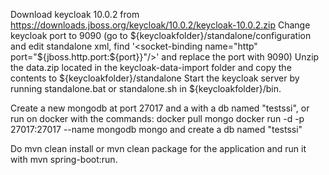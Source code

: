 Download keycloak 10.0.2 from https://downloads.jboss.org/keycloak/10.0.2/keycloak-10.0.2.zip
Change keycloak port to 9090 (go to ${keycloakfolder}/standalone/configuration and edit standalone xml, find '<socket-binding name="http" port="${jboss.http.port:${port}}"/>' and replace the port with 9090)
Unzip the data.zip located in the keycloak-data-import folder and copy the contents to ${keycloakfolder}/standalone
Start the keycloak server by running standalone.bat or standalone.sh in ${keycloakfolder}/bin.

Create a new mongodb at port 27017 and a with a db named "testssi", or run on docker with the commands:
docker pull mongo
docker run -d -p 27017:27017 --name mongodb mongo
and create a db named "testssi"

Do mvn clean install or mvn clean package for the application and run it with mvn spring-boot:run.
